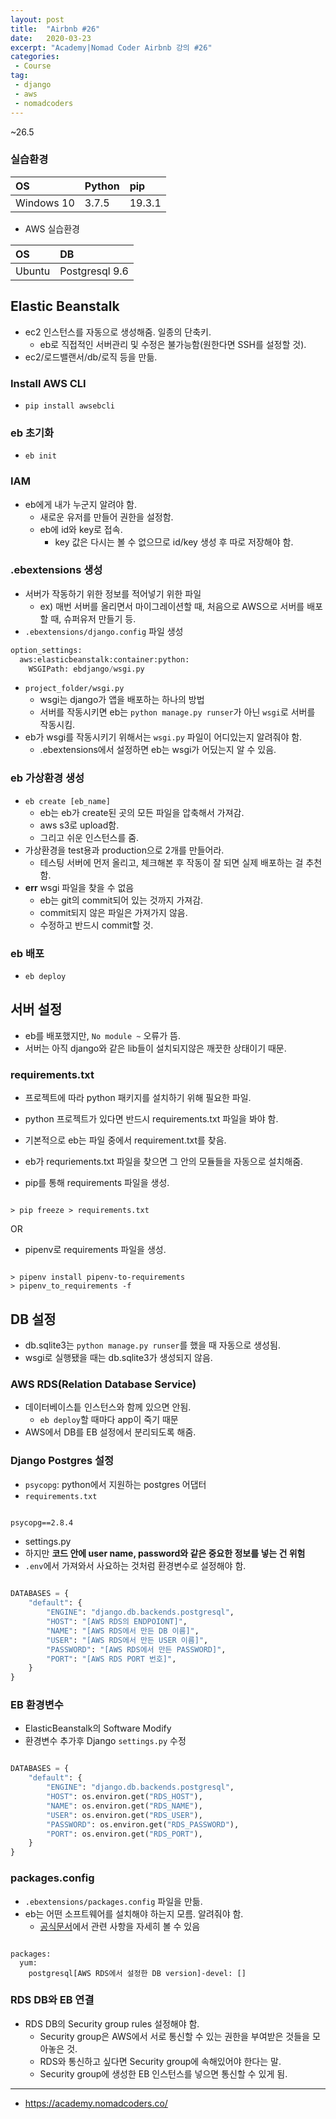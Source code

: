 ```yaml
---
layout: post
title:  "Airbnb #26"
date:   2020-03-23
excerpt: "Academy|Nomad Coder Airbnb 강의 #26"
categories: 
 - Course
tag:
 - django
 - aws
 - nomadcoders
---
```


~26.5

### 실습환경

|OS|Python|pip|
|:--|:--|:--|
|Windows 10|3.7.5|19.3.1|

* AWS 실습환경

|OS|DB|
|:--|:--|
|Ubuntu|Postgresql 9.6|


## Elastic Beanstalk
* ec2 인스턴스를 자동으로 생성해줌. 일종의 단축키.
    * eb로 직접적인 서버관리 및 수정은 불가능함(원한다면 SSH를 설정할 것).
* ec2/로드밸랜서/db/로직 등을 만듦.

### Install AWS CLI
* `pip install awsebcli`

### eb 초기화
* `eb init`

### IAM
* eb에게 내가 누군지 알려야 함.
    * 새로운 유저를 만들어 권한을 설정함.
    * eb에 id와 key로 접속.
        * key 값은 다시는 볼 수 없으므로 id/key 생성 후 따로 저장해야 함.

### .ebextensions 생성
* 서버가 작동하기 위한 정보를 적어넣기 위한 파일
    * ex) 매번 서버를 올리면서 마이그레이션할 때, 처음으로 AWS으로 서버를 배포할 때, 슈퍼유저 만들기 등.
* `.ebextensions/django.config` 파일 생성

```python
option_settings:
  aws:elasticbeanstalk:container:python:
    WSGIPath: ebdjango/wsgi.py
```

* `project_folder/wsgi.py`
    * wsgi는 django가 앱을 배포하는 하나의 방법
    * 서버를 작동시키면 eb는 `python manage.py runser`가 아닌 `wsgi`로 서버를 작동시킴.
* eb가 wsgi를 작동시키기 위해서는 `wsgi.py` 파일이 어디있는지 알려줘야 함.
    * .ebextensions에서 설정하면 eb는 wsgi가 어딨는지 알 수 있음.

### eb 가상환경 생성
* `eb create [eb_name]`
    * eb는 eb가 create된 곳의 모든 파일을 압축해서 가져감.
    * aws s3로 upload함.
    * 그리고 쉬운 인스턴스를 줌.
* 가상환경을 test용과 production으로 2개를 만들어라.
    * 테스팅 서버에 먼저 올리고, 체크해본 후 작동이 잘 되면 실제 배포하는 걸 추천함.    
* **err** wsgi 파일을 찾을 수 없음
    * eb는 git의 commit되어 있는 것까지 가져감.
    * commit되지 않은 파일은 가져가지 않음.
    * 수정하고 반드시 commit할 것.

### eb 배포
* `eb deploy`

## 서버 설정

* eb를 배포했지만, `No module ~` 오류가 뜸.
* 서버는 아직 django와 같은 lib들이 설치되지않은 깨끗한 상태이기 때문.

### requirements.txt
* 프로젝트에 따라 python 패키지를 설치하기 위해 필요한 파일.
* python 프로젝트가 있다면 반드시 requirements.txt 파일을 봐야 함.
* 기본적으로 eb는 파일 중에서 requirement.txt를 찾음.
* eb가 requriements.txt 파일을 찾으면 그 안의 모듈들을 자동으로 설치해줌.

* pip를 통해 requirements 파일을 생성.

```linux

> pip freeze > requirements.txt

```

OR

* pipenv로 requirements 파일을 생성.

```linux

> pipenv install pipenv-to-requirements
> pipenv_to_requirements -f

```

## DB 설정
* db.sqlite3는 `python manage.py runser`를 했을 때 자동으로 생성됨.
* wsgi로 실행됐을 때는 db.sqlite3가 생성되지 않음.

### AWS RDS(Relation Database Service)
* 데이터베이스틑 인스턴스와 함께 있으면 안됨.
    * `eb deploy`할 때마다 app이 죽기 때문
* AWS에서 DB를 EB 설정에서 분리되도록 해줌.

### Django Postgres 설정
* `psycopg`: python에서 지원하는 postgres 어댑터
* `requirements.txt`

```txt

psycopg==2.8.4

```

* settings.py
* 하지만 **코드 안에 user name, password와 같은 중요한 정보를 넣는 건 위험**
* `.env`에서 가져와서 사요하는 것처럼 환경변수로 설정해야 함.

```python

DATABASES = {
    "default": {
        "ENGINE": "django.db.backends.postgresql",
        "HOST": "[AWS RDS의 ENDPOIONT]",
        "NAME": "[AWS RDS에서 만든 DB 이름]",
        "USER": "[AWS RDS에서 만든 USER 이름]",
        "PASSWORD": "[AWS RDS에서 만든 PASSWORD]",
        "PORT": "[AWS RDS PORT 번호]",
    }
}

```
 
### EB 환경변수
* ElasticBeanstalk의 Software Modify
* 환경변수 추가후 Django `settings.py` 수정

```python

DATABASES = {
    "default": {
        "ENGINE": "django.db.backends.postgresql",
        "HOST": os.environ.get("RDS_HOST"),
        "NAME": os.environ.get("RDS_NAME"),
        "USER": os.environ.get("RDS_USER"),
        "PASSWORD": os.environ.get("RDS_PASSWORD"),
        "PORT": os.environ.get("RDS_PORT"),
    }
}

```

### packages.config
* `.ebextensions/packages.config` 파일을 만듦.
* eb는 어떤 소프트웨어를 설치해야 하는지 모름. 알려줘야 함.
    * [공식문서](https://docs.aws.amazon.com/elasticbeanstalk/latest/dg/customize-containers-ec2.html)에서 관련 사항을 자세히 볼 수 있음

```config

packages:
  yum:
    postgresql[AWS RDS에서 설정한 DB version]-devel: []

```

### RDS DB와 EB 연결
* RDS DB의 Security group rules 설정해야 함.
    * Security group은 AWS에서 서로 통신할 수 있는 권한을 부여받은 것들을 모아놓은 것.
    * RDS와 통신하고 싶다면 Security group에 속해있어야 한다는 말.
    * Security group에 생성한 EB 인스턴스를 넣으면 통신할 수 있게 됨.

---
* https://academy.nomadcoders.co/